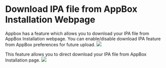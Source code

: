 # Download IPA file from AppBox Installation Webpage
Appbox has a feature which allows you to download your IPA file from AppBox Installation webpage. You can enable/disable download IPA feature from AppBox preferences for future upload.
![](https://getappbox.com/Images/ABDownloadIPA.png)

This feature allows you to direct download your IPA file from AppBox Installation page.
![](https://getappbox.com/Images/webpage6.png)